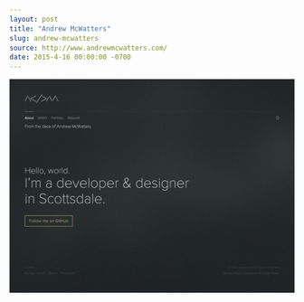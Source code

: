 ```yaml
---
layout: post
title: "Andrew McWatters"
slug: andrew-mcwatters
source: http://www.andrewmcwatters.com/
date: 2015-4-16 00:00:00 -0700
---
```


<img src="/screenshots/andrew-mcwatters.jpg">
